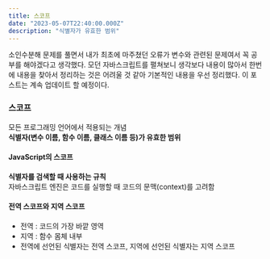 ```yaml
---
title: 스코프
date: "2023-05-07T22:40:00.000Z"
description: "식별자가 유효한 범위"
---
```

소인수분해 문제를 풀면서 내가 최초에 마주쳤던 오류가 변수와 관련된 문제여서 꼭 공부를 해야겠다고 생각했다. 모던 자바스크립트를 펼쳐보니 생각보다 내용이 많아서 한번에 내용을 찾아서 정리하는 것은 어려울 것 같아 기본적인 내용을 우선 정리했다. 이 포스트는 계속 업데이트 할 예정이다.    
### 스코프
모든 프로그래밍 언어에서 적용되는 개념    
**식별자(변수 이름, 함수 이름, 클래스 이름 등)가 유효한 범위**    
    
#### JavaScript의 스코프    
**식별자를 검색할 때 사용하는 규칙**    
자바스크립트 엔진은 코드를 실행할 때 코드의 문맥(context)를 고려함    
    
#### 전역 스코프와 지역 스코프    
- 전역 : 코드의 가장 바깥 영역    
- 지역 : 함수 몸체 내부    
- 전역에 선언된 식별자는 전역 스코프, 지역에 선언된 식별자는 지역 스코프    